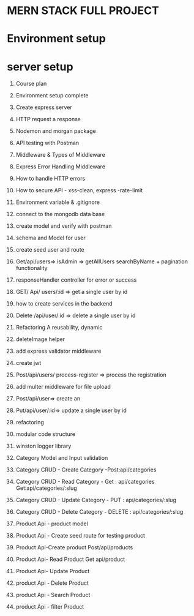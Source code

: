 # MERN STACK FULL PROJECT
# Environment setup 
# server setup 
 1. Course plan 
 2. Environment setup complete 
 3. Create express server 
 4. HTTP request a response
 5. Nodemon and morgan package


 6. API testing with Postman
 7. Middleware & Types of Middleware 
 8. Express Error Handling Middleware
 9. How to handle HTTP errors 
 10. How to secure  API - xss-clean, express -rate-limit


 11. Environment variable & .gitignore
 12. connect to the mongodb data base 
 13. create model and verify with postman
 14. schema and Model for user
 15. create seed user and route


 16. Get/api/users=> isAdmin => getAllUsers searchByName + pagination functionality 
 17. responseHandler controller for error or success
18. GET/ Api/ users/:id => get a single user by id
19. how to create services in the backend
20. Delete /api/user/:id => delete a single user by id


21. Refactoring A reusability, dynamic 
22. deleteImage helper
23. add express validator middleware
24. create jwt 
25. Post/api/users/ process-register => process the registration
26. add multer middleware for file upload
27. Post/api/user=> create an 


28. Put/api/user/:id=> update a single user by id


44. refactoring
45. modular code structure
46. winston logger library
47. Category Model and Input validation
48. Category CRUD - Create Category -Post:api/categories
49. Category CRUD - Read Category - Get : api/categories
Get:api/categories/:slug

50. Category CRUD - Update Category - PUT : api/categories/:slug
51. Category CRUD - Delete Category - DELETE : api/categories/:slug
52. Product Api  - product model
53. Product Api - Create seed route for testing product

54. Product Api-Create product Post/api/products 
55. Product Api- Read Product Get api/product
56. Product Api- Update Product 
57. product Api - Delete Product
58. product Api - Search Product
59. product Api - filter Product
 
